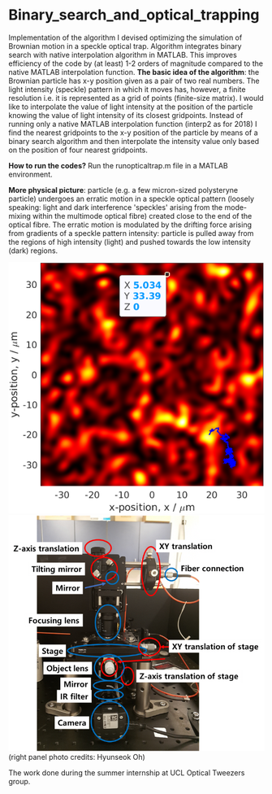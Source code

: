 # Binary_search_and_optical_trapping
Implementation of the algorithm I devised optimizing the simulation of Brownian motion in a speckle optical trap.
Algorithm integrates binary search with native interpolation algorithm in MATLAB. This improves efficiency of the code by (at least) 1-2 orders of magnitude compared to the native MATLAB interpolation function. 
**The basic idea of the algorithm**: the Brownian particle has x-y position given as a pair of two real numbers. The light intensity (speckle) pattern in which it moves has, however, a finite resolution i.e. it is represented as a grid of points (finite-size matrix). I would like to interpolate the value of light intensity at the position of the particle knowing the value of light intensity of its closest gridpoints. Instead of running only a native MATLAB interpolation function (interp2 as for 2018) I find the nearest gridpoints to the x-y position of the particle by means of a binary search algorithm and then interpolate the intensity value only based on the position of four nearest gridpoints. 

**How to run the codes?**
Run the runopticaltrap.m file in a MATLAB environment.  

**More physical picture**: particle (e.g. a few micron-sized polysteryne particle) undergoes an erratic motion in a speckle optical 
pattern (loosely speaking: light and dark interference 'speckles' arising from the mode-mixing within the multimode optical 
fibre) created close to the end of the optical fibre. The erratic motion is modulated by the drifting force arising from 
gradients of a speckle pattern intensity: particle is pulled away from the regions of high intensity (light) and pushed 
towards the low intensity (dark) regions.

![Alt Text](https://github.com/Dom98/Binary_search_and_optical_trapping/blob/master/speckletrapandparticletrajectory.png?raw=true) ![Alt Text](https://github.com/Dom98/Binary_search_and_optical_trapping/blob/master/speckletweezers_setup_photo.png?raw=true)
(right panel photo credits: Hyunseok Oh) 

The work done during the summer internship at UCL Optical Tweezers group.


